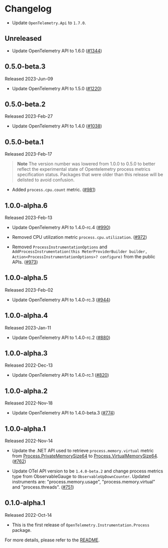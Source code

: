 # Changelog

* Update `OpenTelemetry.Api` to `1.7.0`.

## Unreleased

* Update OpenTelemetry API to 1.6.0
  ([#1344](https://github.com/open-telemetry/opentelemetry-dotnet-contrib/pull/1344))

## 0.5.0-beta.3

Released 2023-Jun-09

* Update OpenTelemetry API to 1.5.0
  ([#1220](https://github.com/open-telemetry/opentelemetry-dotnet-contrib/pull/1220))

## 0.5.0-beta.2

Released 2023-Feb-27

* Update OpenTelemetry API to 1.4.0
  ([#1038](https://github.com/open-telemetry/opentelemetry-dotnet-contrib/pull/1038))

## 0.5.0-beta.1

Released 2023-Feb-17

> **Note**
> The version number was lowered from 1.0.0 to 0.5.0 to better reflect the
experimental state of Opentelemetry process metrics specification status.
Packages that were older than this release will be delisted to avoid confusion.

* Added `process.cpu.count` metric.
  ([#981](https://github.com/open-telemetry/opentelemetry-dotnet-contrib/pull/981))

## 1.0.0-alpha.6

Released 2023-Feb-13

* Update OpenTelemetry API to 1.4.0-rc.4
  ([#990](https://github.com/open-telemetry/opentelemetry-dotnet-contrib/pull/990))

* Removed CPU utilization metric `process.cpu.utilization`.
  ([#972](https://github.com/open-telemetry/opentelemetry-dotnet-contrib/pull/972))

* Removed `ProcessInstrumentationOptions` and
  `AddProcessInstrumentation(this MeterProviderBuilder builder,`
  `Action<ProcessInstrumentationOptions>? configure)`
  from the public APIs.
  ([#973](https://github.com/open-telemetry/opentelemetry-dotnet-contrib/pull/973))

## 1.0.0-alpha.5

Released 2023-Feb-02

* Update OpenTelemetry API to 1.4.0-rc.3
  ([#944](https://github.com/open-telemetry/opentelemetry-dotnet-contrib/pull/944))

## 1.0.0-alpha.4

Released 2023-Jan-11

* Update OpenTelemetry API to 1.4.0-rc.2
  ([#880](https://github.com/open-telemetry/opentelemetry-dotnet-contrib/pull/880))

## 1.0.0-alpha.3

Released 2022-Dec-13

* Update OpenTelemetry API to 1.4.0-rc.1
  ([#820](https://github.com/open-telemetry/opentelemetry-dotnet-contrib/pull/820))

## 1.0.0-alpha.2

Released 2022-Nov-18

* Update OpenTelemetry API to 1.4.0-beta.3
  ([#774](https://github.com/open-telemetry/opentelemetry-dotnet-contrib/pull/774))

## 1.0.0-alpha.1

Released 2022-Nov-14

* Update the .NET API used to retrieve `process.memory.virtual` metric from
  [Process.PrivateMemorySize64](https://learn.microsoft.com/dotnet/api/system.diagnostics.process.privatememorysize64)
  to
  [Process.VirtualMemorySize64](https://learn.microsoft.com/dotnet/api/system.diagnostics.process.virtualmemorysize64).
  ([#762](https://github.com/open-telemetry/opentelemetry-dotnet-contrib/pull/762))

* Update OTel API version to be `1.4.0-beta.2` and change process metrics type
  from ObservableGauge to `ObservableUpDownCounter`. Updated instruments are:
  "process.memory.usage", "process.memory.virtual" and "process.threads".
  ([#751](https://github.com/open-telemetry/opentelemetry-dotnet-contrib/pull/751))

## 0.1.0-alpha.1

Released 2022-Oct-14

* This is the first release of `OpenTelemetry.Instrumentation.Process` package.

For more details, please refer to the [README](README.md).
